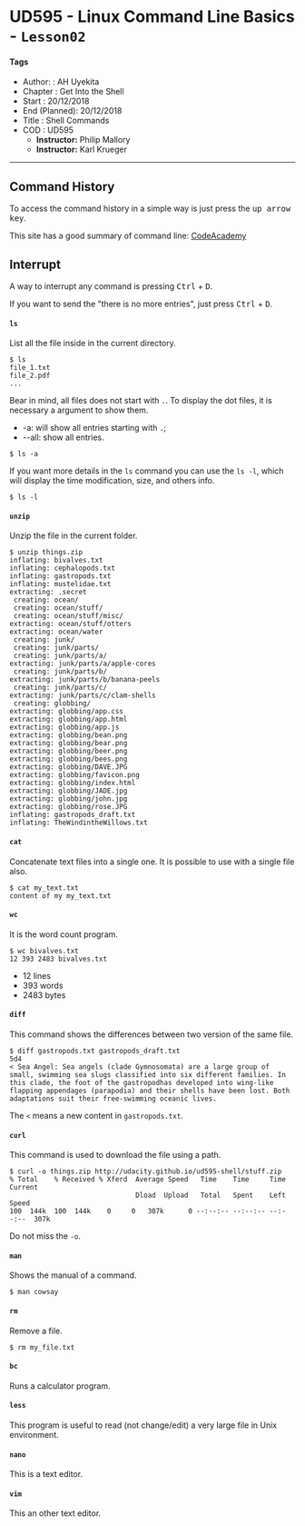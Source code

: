 # UD595 - Linux Command Line Basics - `Lesson02`

#### Tags

* Author:      : AH Uyekita
* Chapter      : Get Into the Shell
* Start        : 20/12/2018
* End (Planned): 20/12/2018
* Title        : Shell Commands
* COD          : UD595
    * **Instructor:** Philip Mallory
    * **Instructor:** Karl Krueger

********************************************************************************

## Command History

To access the command history in a simple way is just press the <kbd>up arrow key</kbd>.

This site has a good summary of command line: [CodeAcademy][code_website]

[code_website]: https://www.codecademy.com/articles/command-line-commands

## Interrupt

A way to interrupt any command is pressing <kbd>Ctrl</kbd> + <kbd>D</kbd>.

If you want to send the "there is no more entries", just press <kbd>Ctrl</kbd> + <kbd>D</kbd>.

#### `ls`

List all the file inside in the current directory.

```
$ ls
file_1.txt
file_2.pdf
...
```
Bear in mind, all files does not start with `.`. To display the dot files, it is necessary a argument to show them.

* -a: will show all entries starting with `.`;
* --all: show all entries.

```
$ ls -a
```
If you want more details in the `ls` command you can use the `ls -l`, which will display the time modification, size, and others info.

```
$ ls -l
```

#### `unzip`

Unzip the file in the current folder.

```
$ unzip things.zip
inflating: bivalves.txt
inflating: cephalopods.txt
inflating: gastropods.txt
inflating: mustelidae.txt
extracting: .secret
 creating: ocean/
 creating: ocean/stuff/
 creating: ocean/stuff/misc/
extracting: ocean/stuff/otters
extracting: ocean/water
 creating: junk/
 creating: junk/parts/
 creating: junk/parts/a/
extracting: junk/parts/a/apple-cores
 creating: junk/parts/b/
extracting: junk/parts/b/banana-peels
 creating: junk/parts/c/
extracting: junk/parts/c/clam-shells
 creating: globbing/
extracting: globbing/app.css
extracting: globbing/app.html
extracting: globbing/app.js
extracting: globbing/bean.png
extracting: globbing/bear.png
extracting: globbing/beer.png
extracting: globbing/bees.png
extracting: globbing/DAVE.JPG
extracting: globbing/favicon.png
extracting: globbing/index.html
extracting: globbing/JADE.jpg
extracting: globbing/john.jpg
extracting: globbing/rose.JPG
inflating: gastropods_draft.txt
inflating: TheWindintheWillows.txt
```

#### `cat`

Concatenate text files into a single one. It is possible to use with a single file also.

```
$ cat my_text.txt
content of my my_text.txt
```

#### `wc`

It is the word count program.

```
$ wc bivalves.txt
12 393 2483 bivalves.txt
```
* 12 lines
* 393 words
* 2483 bytes

#### `diff`

This command shows the differences between two version of the same file.

```
$ diff gastropods.txt gastropods_draft.txt
5d4
< Sea Angel: Sea angels (clade Gymnosomata) are a large group of small, swimming sea slugs classified into six different families. In this clade, the foot of the gastropodhas developed into wing-like flapping appendages (parapodia) and their shells have been lost. Both adaptations suit their free-swimming oceanic lives.
```
The `<` means a new content in `gastropods.txt`.

#### `curl`

This command is used to download the file using a path.

```
$ curl -o things.zip http://udacity.github.io/ud595-shell/stuff.zip
% Total    % Received % Xferd  Average Speed   Time    Time     Time  Current
                               Dload  Upload   Total   Spent    Left  Speed
100  144k  100  144k    0     0   307k      0 --:--:-- --:--:-- --:--:--  307k
```

Do not miss the `-o`.

#### `man`

Shows the manual of a command.

```
$ man cowsay
```

#### `rm`

Remove a file.

```
$ rm my_file.txt
```
#### `bc`

Runs a calculator program.

#### `less`

This program is useful to read (not change/edit) a very large file in Unix environment.

#### `nano`

This is a text editor.

#### `vim`

This an other text editor.
